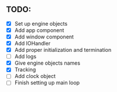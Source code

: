 ## TODO:

- [X] Set up engine objects
- [X] Add app component
- [X] Add window component
- [X] Add IOHandler
- [X] Add proper initialization and termination
- [ ] Add logs
- [X] Give engine objects names
- [X] Tracking
- [ ] Add clock object
- [ ] Finish setting up main loop